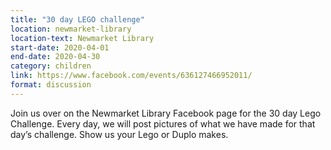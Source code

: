 ```yaml
---
title: "30 day LEGO challenge"
location: newmarket-library
location-text: Newmarket Library
start-date: 2020-04-01
end-date: 2020-04-30
category: children
link: https://www.facebook.com/events/636127466952011/
format: discussion
---
```


Join us over on the Newmarket Library Facebook page for the 30 day Lego Challenge. Every day, we will post pictures of what we have made for that day’s challenge. Show us your Lego or Duplo makes.
